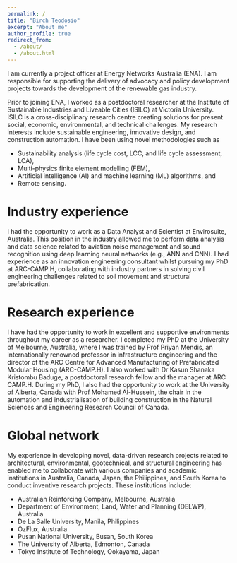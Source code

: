 ```yaml
---
permalink: /
title: "Birch Teodosio"
excerpt: "About me"
author_profile: true
redirect_from: 
  - /about/
  - /about.html
---
```


I am currently a project officer at Energy Networks Australia (ENA). I am responsible for supporting the delivery of advocacy and policy development projects towards the development of the renewable gas industry. 

Prior to joining ENA, I worked as a postdoctoral researcher at the Institute of Sustainable Industries and Liveable Cities (ISILC) at Victoria University. ISILC is a cross-disciplinary research centre creating solutions for present social, economic, environmental, and technical challenges. My research interests include sustainable engineering, innovative design, and construction automation. I have been using novel methodologies such as
- Sustainability analysis (life cycle cost, LCC, and life cycle assessment, LCA),
- Multi-physics finite element modelling (FEM), 
- Artificial intelligence (AI) and machine learning (ML) algorithms, and
- Remote sensing.

Industry experience
======
I had the opportunity to work as a Data Analyst and Scientist at Envirosuite, Australia. This position in the industry allowed me to perform data analysis and data science related to aviation noise management and sound recognition using deep learning neural networks (e.g., ANN and CNN). I had experience as an innovation engineering consultant whilst pursuing my PhD at ARC-CAMP.H, collaborating with industry partners in solving civil engineering challenges related to soil movement and structural prefabrication.

Research experience
======
I have had the opportunity to work in excellent and supportive environments throughout my career as a researcher. I completed my PhD at the University of Melbourne, Australia, where I was trained by Prof Priyan Mendis, an internationally renowned professor in infrastructure engineering and the director of the ARC Centre for Advanced Manufacturing of Prefabricated Modular Housing (ARC-CAMP.H). I also worked with Dr Kasun Shanaka Kristombu Baduge, a postdoctoral research fellow and the manager at ARC CAMP.H. During my PhD, I also had the opportunity to work at the University of Alberta, Canada with Prof Mohamed Al-Hussein, the chair in the automation and industrialisation of building construction in the Natural Sciences and Engineering Research Council of Canada. 

Global network
======
My experience in developing novel, data-driven research projects related to architectural, environmental, geotechnical, and structural engineering has enabled me to collaborate with various companies and academic institutions in Australia, Canada, Japan, the Philippines, and South Korea to conduct inventive research projects. These institutions include:

- Australian Reinforcing Company, Melbourne, Australia
- Department of Environment, Land, Water and Planning (DELWP), Australia
- De La Salle University, Manila, Philippines
- OzFlux, Australia
- Pusan National University, Busan, South Korea
- The University of Alberta, Edmonton, Canada
- Tokyo Institute of Technology, Ookayama, Japan

